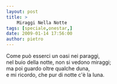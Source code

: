 ```yaml
---
layout: post
title: >
    Miraggi Nella Notte
tags: [speciale,onestar,]
date: 2009-01-14 17:56:00
author: pietro
---
```

Come può esserci un oasi nei paraggi,<br/>nel buio della notte, non si vedono miraggi;<br/>ma poi guardo oltre qualche duna,<br/>e mi ricordo, che pur di notte c'è la luna.
